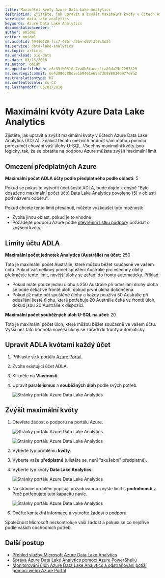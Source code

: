```yaml
---
title: Maximální kvóty Azure Data Lake Analytics
description: Zjistěte, jak upravit a zvýšit maximální kvóty v účtech Azure Data Lake Analytics (ADLA).
services: data-lake-analytics
keywords: Azure Data Lake Analytics
documentationcenter: ''
author: omidm1
editor: omidm1
ms.assetid: 49416f38-fcc7-476f-a55e-d67f3f9c1d34
ms.service: data-lake-analytics
ms.topic: article
ms.workload: big-data
ms.date: 03/15/2018
ms.author: omidm
ms.openlocfilehash: c6c39fb0810a7ea8b6facec1ca80da25d2253329
ms.sourcegitcommit: 6e43006c88d5e1b9461e65a73b8888340077e8a2
ms.translationtype: MT
ms.contentlocale: cs-CZ
ms.lasthandoff: 05/01/2018
---
```

# <a name="azure-data-lake-analytics-quota-limits"></a>Maximální kvóty Azure Data Lake Analytics

Zjistěte, jak upravit a zvýšit maximální kvóty v účtech Azure Data Lake Analytics (ADLA). Znalost těchto mezních hodnot vám mohou pomoci porozumět chování vaší úlohy U-SQL. Všechny maximální kvóty jsou logicky, tak, že se obrátíte na podporu Azure můžete zvýšit maximální limit.

## <a name="azure-subscriptions-limits"></a>Omezení předplatných Azure

**Maximální počet ADLA účty podle předplatného podle oblastí:** 5

Pokud se pokusíte vytvořit účet šesté ADLA, bude dojde k chybě "Bylo dosaženo maximální počet účtů Data Lake Analytics povoleno (5) v oblasti pod názvem odběru". 

Pokud chcete tento limit přesahují, můžete vyzkoušet tyto možnosti:
* Zvolte jinou oblast, pokud je to vhodné
* Požádejte podporu Azure podle [otevřením lístku podpory](#increase-maximum-quota-limits) požádat o zvýšení kvóty.

## <a name="adla-account-limits"></a>Limity účtu ADLA

**Maximální počet jednotek Analytics (Austrálie) na účet:** 250

Toto je maximální počet Austrálie, které můžou běžet současně ve vašem účtu. Pokud váš celkový počet spuštění Austrálie pro všechny úlohy překračuje tento limit, novější úlohy se zařadí do fronty automaticky. Příklad:

* Pokud máte pouze jednu úlohu s 250 Austrálie při odesílání druhý úloha se bude čekat ve frontě úloh, dokud první úloha dokončena.
* Pokud již máte pět spuštěné úlohy a každý používá 50 Austrálie při odesílání šesté úlohu, která potřebuje 20 Austrálie čeká ve frontě úloh, dokud jsou 20 Austrálie k dispozici.

**Maximální počet souběžných úloh U-SQL na účet:** 20

Toto je maximální počet úloh, které můžou běžet současně ve vašem účtu. Vyšší než tato hodnota novější úlohy se zařadí do fronty automaticky.

## <a name="adjust-adla-quota-limits-per-account"></a>Upravit ADLA kvótami každý účet

1. Přihlaste se k portálu [Azure Portal](https://portal.azure.com).
2. Zvolte existující účet ADLA.
3. Klikněte na **Vlastnosti**.
4. Upravit **paralelismus** a **souběžných úloh** podle svých potřeb.

    ![Stránky portálu Azure Data Lake Analytics](./media/data-lake-analytics-quota-limits/data-lake-analytics-quota-properties.png)

## <a name="increase-maximum-quota-limits"></a>Zvýšit maximální kvóty

1. Otevřete žádost o podporu na portálu Azure.

    ![Stránky portálu Azure Data Lake Analytics](./media/data-lake-analytics-quota-limits/data-lake-analytics-quota-help-support.png)

    ![Stránky portálu Azure Data Lake Analytics](./media/data-lake-analytics-quota-limits/data-lake-analytics-quota-support-request.png)
2. Vyberte typ problému **kvóty**.
3. Vyberte vaše **předplatné** (ujistěte se, není "zkušební" předplatné).
4. Vyberte typ kvóty **Data Lake Analytics**.

    ![Stránky portálu Azure Data Lake Analytics](./media/data-lake-analytics-quota-limits/data-lake-analytics-quota-support-request-basics.png)

5. Na stránce problém popisují požadovanou zvyšte limit s **podrobnosti** z Proč potřebujete tuto kapacitu navíc.

    ![Stránky portálu Azure Data Lake Analytics](./media/data-lake-analytics-quota-limits/data-lake-analytics-quota-support-request-details.png)

6. Ověřte kontaktní informace a vytvořte žádost o podporu.

Společnost Microsoft nezkontroluje vaši žádost a pokusí se co nejdříve podle vašich obchodních potřeb.

## <a name="next-steps"></a>Další postup

* [Přehled služby Microsoft Azure Data Lake Analytics](data-lake-analytics-overview.md)
* [Správa Azure Data Lake Analytics pomocí Azure PowerShellu](data-lake-analytics-manage-use-powershell.md)
* [Monitorování úloh Azure Data Lake Analytics a odstraňování potíží pomocí webu Azure Portal](data-lake-analytics-monitor-and-troubleshoot-jobs-tutorial.md)

